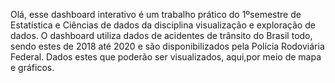 Olá, esse dashboard interativo é um trabalho prático do 1ºsemestre de Estatística e Ciências de dados da disciplina visualização e exploração de dados. 
O dashboard utiliza dados de acidentes de trânsito do Brasil todo, sendo estes de 2018 até 2020 e são disponibilizados pela Polícia Rodoviária Federal. Dados estes  que poderão ser visualizados, aqui,por meio de mapa e gráficos.

